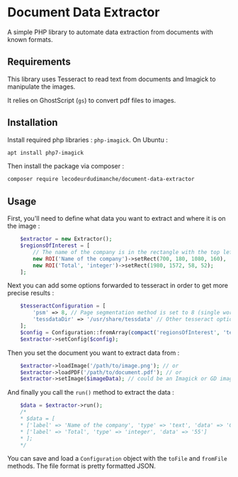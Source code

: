 # Document Data Extractor
A simple PHP library to automate data extraction from documents with known formats.

## Requirements

This library uses Tesseract to read text from documents and Imagick to manipulate the images.

It relies on GhostScript (`gs`) to convert pdf files to images.

## Installation

Install required php libraries : `php-imagick`. On Ubuntu : 
```bash
apt install php7-imagick
```

Then install the package via composer :
```bash
composer require lecodeurdudimanche/document-data-extractor
```

## Usage

First, you'll need to define what data you want to extract and where it is on the image :
```php
    $extractor = new Extractor();
    $regionsOfInterest = [
        // The name of the company is in the rectangle with the top left corner (700, 180) and a size of (1080, 160)
        new ROI('Name of the company')->setRect(700, 180, 1080, 160),
        new ROI('Total', 'integer')->setRect(1980, 1572, 58, 52);
    ];
```
Next you can add some options forwarded to tesseract in order to get more precise results :
```php
    $tesseractConfiguration = [
        'psm' => 8, // Page segmentation method is set to 8 (single word)
        'tessdataDir' => '/usr/share/tessdata' // Other tesseract options ...
    ];
    $config = Configuration::fromArray(compact('regionsOfInterest', 'tesseractConfiguration'));
    $extractor->setConfig($config);
```
Then you set the document you want to extract data from :
```php
    $extractor->loadImage('/path/to/image.png'); // or
    $extractor->loadPDF('/path/to/document.pdf'); // or
    $extractor->setImage($imageData); // could be an Imagick or GD image or raw image data
```
And finally you call the `run()` method to extract the data :
```php
    $data = $extractor->run();
    /*
    * $data = [
    * ['label' => 'Name of the company', 'type' => 'text', 'data' => 'Company Limited'],
    * ['label' => 'Total', 'type' => 'integer', 'data' => '55']
    * ];
    */
```

You can save and load a `Configuration` object with the `toFile` and `fromFile` methods.
The file format is pretty formatted JSON.
